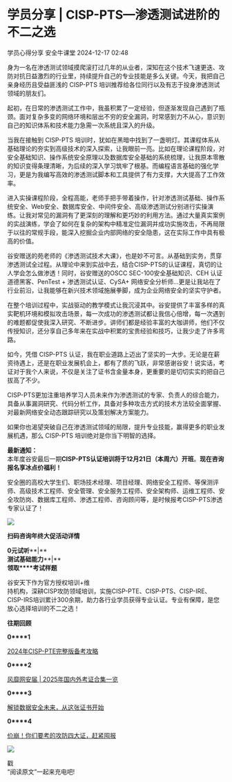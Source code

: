 #  学员分享 | CISP-PTS—渗透测试进阶的不二之选   
学员心得分享  安全牛课堂   2024-12-17 02:48  
  
[](https://mp.weixin.qq.com/s?__biz=MzU4MjUxNjQ1Ng==&mid=2247519558&idx=1&sn=65f409484ed0de8f69c875ef1b358e55&scene=21#wechat_redirect)  
  
身为一名在渗透测试领域摸爬滚打过几年的从业者，深知在这个技术飞速更迭、攻防对抗日益激烈的行业里，持续提升自己的专业技能是多么关键。今天，我把自己亲身经历且受益匪浅的 CISP-PTS 培训推荐给各位同行以及有志于投身渗透测试领域的朋友们。  
  
起初，在日常的渗透测试工作中，我虽积累了一定经验，但逐渐发现自己遇到了瓶颈。面对复杂多变的网络环境和层出不穷的安全漏洞，时常感到力不从心，意识到自己的知识体系和技术能力急需一次系统且深入的升级。  
  
当我在接触到 CISP-PTS 培训时，犹如在黑暗中找到了一盏明灯。其课程体系从基础理论的夯实到高级技术的深入探索，让我眼前一亮。比如在理论课程阶段，对安全基础知识、操作系统安全原理以及数据库安全基础的系统梳理，让我原本零散的知识变得条理清晰，为后续的深入学习筑牢了根基。而编程语言基础的强化学习，更是为我编写高效的渗透测试脚本和工具提供了有力支撑，大大提高了工作效率。  
  
进入实操课程阶段，全程高能，老师手把手带着操作，针对渗透测试基础、操作系统安全、Web安全、数据库安全、中间件安全、高级渗透测试分别进行实操演练。让我对常见的漏洞有了更深刻的理解和更巧妙的利用方法。通过大量真实案例的实战演练，学会了如何在复杂的架构中精准定位漏洞并成功实施攻击，不再局限于以往的常规手段，能深入挖掘企业内部网络的安全隐患，这在实际工作中具有极高的价值。  
  
谷安赠送的苑老师的《渗透测试技术大课》，也是妙不可言。从基础到实务，贯穿渗透测试全过程。从理论中来到实战中去，结合CISP-PTS的认证课程，真切的让人学会怎么做渗透！同时，谷安赠送的OSCC SEC-100安全基础知识、CEH 认证道德黑客、PenTest + 渗透测试认证、CySA+ 网络安全分析师...更是让我站在了行业前沿，让我能够在新兴技术领域施展拳脚，成为企业网络安全的坚实守护者。  
  
在整个培训过程中，实战驱动的教学模式让我沉浸其中。谷安提供了丰富多样的真实靶机环境和模拟攻击场景，每一次成功的渗透测试都让我信心倍增，每一次遇到的难题都促使我深入研究、不断进步。讲师们都是经验丰富的大咖讲师，他们不仅传授知识，还分享自己多年来在实战中积累的宝贵经验和技巧，让我少走了许多弯路。  
  
如今，凭借 CISP-PTS 认证，我在职业道路上迈出了坚实的一大步。无论是在薪资待遇上，还是在职业发展机会上，都有了质的飞跃，非常感谢谷安！说实话，考证对于我个人来说，不仅是关注了证书含金量本身，更重要的是切切实实的把自己拔高了不少。  
  
CISP-PTS更加注重培养学习人员未来作为渗透测试的专家、负责人的综合能力，具备从事漏洞研究、代码分析工作，具备对多种攻击方式的技术方法较全面掌握、对最新网络安全动态跟踪研究以及策划解决方案能力。  
  
如果你也渴望突破自己在渗透测试领域的局限，提升专业技能，赢得更多的职业发展机遇，那么 CISP-PTS 培训绝对是你当下明智的选择。  
  
**最新通知：**  
本年度谷安最后一期**CISP-PTS认证培训将于12月21日（本周六）开班**。**现在咨询报名享冰点价福利！**  
  
安全圈的高校大学生们、职场技术经理、项目经理、网络安全工程师、等保测评师、高级技术工程师、安全管理、安全服务工程师、安全架构师、运维工程师、安全攻防岗、数据库工程师、渗透工程师、咨询顾问等，是时候报考CISP-PTS渗透专家认证了！  
  
![](https://mmbiz.qpic.cn/mmbiz_png/n8GpemzlNRQ5OkTfaBMyOd79KhKYv1Qg1ibJRGibtQjgaMtOCicGftnNsDicp7jBWc8NicQrxaruTdF2r1aRzK3kbHA/640?wx_fmt=other&from=appmsg&wxfrom=5&wx_lazy=1&wx_co=1&tp=webp "")  
  
**扫码咨询年终大促活动详情**  
  
**0元试听****|**  
**测试基础能力****|**  
**领取****考试样题**  
  
谷安天下作为官方授权培训+维  
持机构，深耕CISP攻防领域培训，实施CISP-PTE、CISP-PTS、CISP-IRE、CISP-IRS培训累计300余期，助力各行业学员获得专业认证。专业有保障，是您放心选择培训的不二之选！  
  
**往期回顾**  
  
  
**0****1**  
  
[2024年CISP-PTE完整版备考攻略](http://mp.weixin.qq.com/s?__biz=MzU4MjUxNjQ1Ng==&mid=2247513375&idx=1&sn=fa050ac6cf1beb81b5ec755764f6ae05&chksm=fdb5de98cac2578e75553b4bb3417089ae31b64b98a2620f58e335368f2792352f18b827c8a0&scene=21#wechat_redirect)  
  
  
**0****2**  
  
[风靡网安届 | 2025年国内外考证合集一览](https://mp.weixin.qq.com/s?__biz=MzU4MjUxNjQ1Ng==&mid=2247520073&idx=1&sn=08861177650d1b1127b9e375e6094dce&scene=21#wechat_redirect)  
  
  
**0****3**  
  
[解锁数据安全未来，从这张证书开始](https://mp.weixin.qq.com/s?__biz=MzU4MjUxNjQ1Ng==&mid=2247520059&idx=1&sn=80e48cfd943d4ca9f4ffdadac1224645&scene=21#wechat_redirect)  
  
  
**0****4**  
  
[价崩！你们要考的攻防四大证，赶紧囤报](https://mp.weixin.qq.com/s?__biz=MzU4MjUxNjQ1Ng==&mid=2247519187&idx=2&sn=38f397aefd14ddc8230e8122d18ee51b&scene=21#wechat_redirect)  
  
  
![](https://mmbiz.qpic.cn/mmbiz_gif/7QRTvkK2qC6iavic0tIJIoZCwKvUYnFFiaibgSm6mrFp1ZjAg4ITRicicuLN88YodIuqtF4DcUs9sruBa0bFLtX59lQQ/640?wx_fmt=gif&wxfrom=5&wx_lazy=1&tp=webp "")  
  
戳  
“阅读原文”一起来充电吧!  
  
